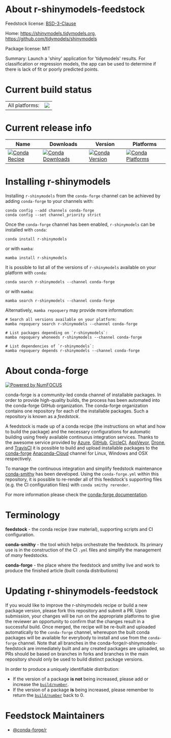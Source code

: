 About r-shinymodels-feedstock
=============================

Feedstock license: [BSD-3-Clause](https://github.com/conda-forge/r-shinymodels-feedstock/blob/main/LICENSE.txt)

Home: https://shinymodels.tidymodels.org, https://github.com/tidymodels/shinymodels

Package license: MIT

Summary: Launch a 'shiny' application for 'tidymodels' results. For classification or regression models, the app can be used to determine if there is lack of fit or poorly predicted points.

Current build status
====================


<table><tr><td>All platforms:</td>
    <td>
      <a href="https://dev.azure.com/conda-forge/feedstock-builds/_build/latest?definitionId=16468&branchName=main">
        <img src="https://dev.azure.com/conda-forge/feedstock-builds/_apis/build/status/r-shinymodels-feedstock?branchName=main">
      </a>
    </td>
  </tr>
</table>

Current release info
====================

| Name | Downloads | Version | Platforms |
| --- | --- | --- | --- |
| [![Conda Recipe](https://img.shields.io/badge/recipe-r--shinymodels-green.svg)](https://anaconda.org/conda-forge/r-shinymodels) | [![Conda Downloads](https://img.shields.io/conda/dn/conda-forge/r-shinymodels.svg)](https://anaconda.org/conda-forge/r-shinymodels) | [![Conda Version](https://img.shields.io/conda/vn/conda-forge/r-shinymodels.svg)](https://anaconda.org/conda-forge/r-shinymodels) | [![Conda Platforms](https://img.shields.io/conda/pn/conda-forge/r-shinymodels.svg)](https://anaconda.org/conda-forge/r-shinymodels) |

Installing r-shinymodels
========================

Installing `r-shinymodels` from the `conda-forge` channel can be achieved by adding `conda-forge` to your channels with:

```
conda config --add channels conda-forge
conda config --set channel_priority strict
```

Once the `conda-forge` channel has been enabled, `r-shinymodels` can be installed with `conda`:

```
conda install r-shinymodels
```

or with `mamba`:

```
mamba install r-shinymodels
```

It is possible to list all of the versions of `r-shinymodels` available on your platform with `conda`:

```
conda search r-shinymodels --channel conda-forge
```

or with `mamba`:

```
mamba search r-shinymodels --channel conda-forge
```

Alternatively, `mamba repoquery` may provide more information:

```
# Search all versions available on your platform:
mamba repoquery search r-shinymodels --channel conda-forge

# List packages depending on `r-shinymodels`:
mamba repoquery whoneeds r-shinymodels --channel conda-forge

# List dependencies of `r-shinymodels`:
mamba repoquery depends r-shinymodels --channel conda-forge
```


About conda-forge
=================

[![Powered by
NumFOCUS](https://img.shields.io/badge/powered%20by-NumFOCUS-orange.svg?style=flat&colorA=E1523D&colorB=007D8A)](https://numfocus.org)

conda-forge is a community-led conda channel of installable packages.
In order to provide high-quality builds, the process has been automated into the
conda-forge GitHub organization. The conda-forge organization contains one repository
for each of the installable packages. Such a repository is known as a *feedstock*.

A feedstock is made up of a conda recipe (the instructions on what and how to build
the package) and the necessary configurations for automatic building using freely
available continuous integration services. Thanks to the awesome service provided by
[Azure](https://azure.microsoft.com/en-us/services/devops/), [GitHub](https://github.com/),
[CircleCI](https://circleci.com/), [AppVeyor](https://www.appveyor.com/),
[Drone](https://cloud.drone.io/welcome), and [TravisCI](https://travis-ci.com/)
it is possible to build and upload installable packages to the
[conda-forge](https://anaconda.org/conda-forge) [Anaconda-Cloud](https://anaconda.org/)
channel for Linux, Windows and OSX respectively.

To manage the continuous integration and simplify feedstock maintenance
[conda-smithy](https://github.com/conda-forge/conda-smithy) has been developed.
Using the ``conda-forge.yml`` within this repository, it is possible to re-render all of
this feedstock's supporting files (e.g. the CI configuration files) with ``conda smithy rerender``.

For more information please check the [conda-forge documentation](https://conda-forge.org/docs/).

Terminology
===========

**feedstock** - the conda recipe (raw material), supporting scripts and CI configuration.

**conda-smithy** - the tool which helps orchestrate the feedstock.
                   Its primary use is in the construction of the CI ``.yml`` files
                   and simplify the management of *many* feedstocks.

**conda-forge** - the place where the feedstock and smithy live and work to
                  produce the finished article (built conda distributions)


Updating r-shinymodels-feedstock
================================

If you would like to improve the r-shinymodels recipe or build a new
package version, please fork this repository and submit a PR. Upon submission,
your changes will be run on the appropriate platforms to give the reviewer an
opportunity to confirm that the changes result in a successful build. Once
merged, the recipe will be re-built and uploaded automatically to the
`conda-forge` channel, whereupon the built conda packages will be available for
everybody to install and use from the `conda-forge` channel.
Note that all branches in the conda-forge/r-shinymodels-feedstock are
immediately built and any created packages are uploaded, so PRs should be based
on branches in forks and branches in the main repository should only be used to
build distinct package versions.

In order to produce a uniquely identifiable distribution:
 * If the version of a package **is not** being increased, please add or increase
   the [``build/number``](https://docs.conda.io/projects/conda-build/en/latest/resources/define-metadata.html#build-number-and-string).
 * If the version of a package **is** being increased, please remember to return
   the [``build/number``](https://docs.conda.io/projects/conda-build/en/latest/resources/define-metadata.html#build-number-and-string)
   back to 0.

Feedstock Maintainers
=====================

* [@conda-forge/r](https://github.com/conda-forge/r/)

